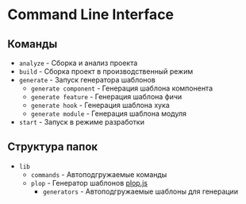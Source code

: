 # Command Line Interface

## Команды

- ```analyze``` - Сборка и анализ проекта
- ```build``` -  Сборка проект в производственный режим
- ```generate``` - Запуск генератора шаблонов
    - ```generate component``` - Генерация шаблона компонента
    - ```generate feature``` - Генерация шаблона фичи
    - ```generate hook``` - Генерация шаблона хука
    - ```generate module``` - Генерация шаблона модуля
- ```start``` - Запуск в режиме разработки

## Структура папок

- ```lib```
    - ```commands``` - Автоподгружаемые команды
    - ```plop``` - Генератор шаблонов [plop.js](https://plopjs.com/)
        - ```generators``` - Автоподгружаемые шаблоны для генерации
